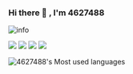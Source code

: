 ### Hi there 👋 , I'm 4627488

![info](https://github-readme-stats.vercel.app/api?username=4627488&show_icons=true&count_private=true&hide=prs&theme=default_repocard)

[![](https://img.shields.io/badge/OS-Arch%20Linux-33aadd?style=flat-square&logo=arch-linux&logoColor=ffffff)](https://www.archlinux.org/)
[![](https://img.shields.io/badge/-Java-007396?style=flat-square&logo=java&logoColor=ffffff)](https://reactjs.org/)
![](https://img.shields.io/badge/-Nintendo%20Switch-e60012?style=flat-square&logo=nintendo%20switch&logoColor=ffffff)
[![](https://img.shields.io/badge/Steam-171a21?style=flat-square&logo=steam&logoColor=ffffff)](https://steamcommunity.com/id/4627488)

![4627488's Most used languages](https://github-readme-stats.vercel.app/api/top-langs/?username=4627488&layout=compact&hide_border=true&langs_count=10)
